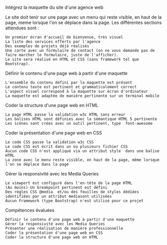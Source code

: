 Intégrez la maquette du site d'une agence web


Le site doit tenir sur une page avec un menu qui reste visible, en haut de la page, meme lorsque l'on se déplace dans la page. Les différentes sections attendues sont :

    Un premier écran d'accueil de bienvenue, très visuel
    La liste des services offerts par l'agence
    Des exemples de projets déjà réalisés
    Une carte avec un formulaire de contact (on ne vous demande pas de faire marcher le formulaire, juste de l'afficher).
    Le site sera réalisé en HTML et CSS (sans framework tel que Bootstrap).


Définir le contenu d'une page web à partir d'une maquette

    L'ensemble du contenu défini par la maquette est présent
    Le contenu texte est pertinent et grammaticalement correct
    L'aspect visuel correspond à la maquette sur écran d'ordinateur
    La maquette est adaptée de manière pertinente sur un terminal mobile
    
Coder la structure d'une page web en HTML

    La page HTML passe la validation w3c HTML sans erreur
    Les balises HTML sont définies avec la sémantique HTML 5 pertinente
    Les icônes sont crées avec un outil pertinent, type  font-awesome

Coder la présentation d'une page web en CSS

    Le code CSS passe la validation w3c CSS
    Le code CSS est écrit dans un ou plusieurs fichier CSS
    Aucun code CSS n'est appliqué via un attribut style  dans une balise HTML
    La zone avec le menu reste visible, en haut de la page, même lorsque l'on se déplace dans la page

 Gérer la responsivité avec les Media Queries 

    Le viewport est configuré dans l'en-tête de la page HTML
    (Au moins) Un breakpoint pertinent est défini
    Des règles CSS @media  et/ou des feuilles de styles dédiées identifiées par un attribut mediasont utilisées
    Aucun Framework (type Bootstrap) n'est utilisé pour ce projet

 
Compétences évaluées

    Définir le contenu d'une page web à partir d'une maquette
    Gérer la responsivité avec les Media Queries
    Présenter une réalisation de manière professionnelle
    Coder la présentation d'une page web en CSS
    Coder la structure d'une page web en HTML
